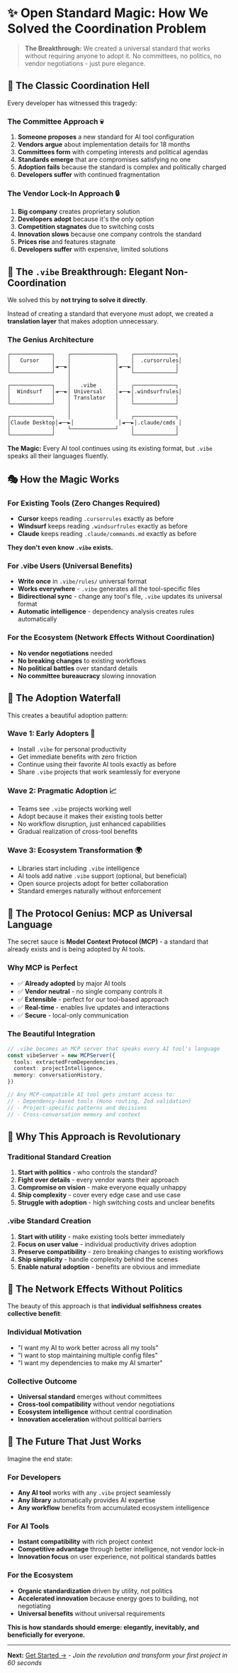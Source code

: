 # ✨ Open Standard Magic: How We Solved the Coordination Problem

> **The Breakthrough:** We created a universal standard that works without requiring anyone to adopt it. No committees, no politics, no vendor negotiations - just pure elegance.

## 🤔 The Classic Coordination Hell

Every developer has witnessed this tragedy:

### The Committee Approach 💀

1. **Someone proposes** a new standard for AI tool configuration
2. **Vendors argue** about implementation details for 18 months
3. **Committees form** with competing interests and political agendas
4. **Standards emerge** that are compromises satisfying no one
5. **Adoption fails** because the standard is complex and politically charged
6. **Developers suffer** with continued fragmentation

### The Vendor Lock-In Approach 🔒

1. **Big company** creates proprietary solution
2. **Developers adopt** because it's the only option
3. **Competition stagnates** due to switching costs
4. **Innovation slows** because one company controls the standard
5. **Prices rise** and features stagnate
6. **Developers suffer** with expensive, limited solutions

## 🎯 The `.vibe` Breakthrough: Elegant Non-Coordination

We solved this by **not trying to solve it directly**.

Instead of creating a standard that everyone must adopt, we created a **translation layer** that makes adoption unnecessary.

### The Genius Architecture

```
┌─────────────┐    ┌──────────────┐    ┌─────────────┐
│   Cursor    │    │              │    │  .cursorrules│
│             │◄──►│              │◄──►│             │
└─────────────┘    │              │    └─────────────┘
                   │              │    
┌─────────────┐    │   .vibe      │    ┌─────────────┐
│  Windsurf   │◄──►│ Universal    │◄──►│.windsurfrules│
│             │    │ Translator   │    │             │
└─────────────┘    │              │    └─────────────┘
                   │              │    
┌─────────────┐    │              │    ┌─────────────┐
│Claude Desktop│◄──►│              │◄──►│.claude/cmds │
│             │    └──────────────┘    │             │
└─────────────┘                        └─────────────┘
```

**The Magic:** Every AI tool continues using its existing format, but `.vibe` speaks all their languages fluently.

## 🎭 How the Magic Works

### For Existing Tools (Zero Changes Required)

- **Cursor** keeps reading `.cursorrules` exactly as before
- **Windsurf** keeps reading `.windsurfrules` exactly as before
- **Claude** keeps reading `.claude/commands.md` exactly as before

**They don't even know `.vibe` exists.**

### For .vibe Users (Universal Benefits)

- **Write once** in `.vibe/rules/` universal format
- **Works everywhere** - `.vibe` generates all the tool-specific files
- **Bidirectional sync** - change any tool's file, `.vibe` updates its universal format
- **Automatic intelligence** - dependency analysis creates rules automatically

### For the Ecosystem (Network Effects Without Coordination)

- **No vendor negotiations** needed
- **No breaking changes** to existing workflows
- **No political battles** over standard details
- **No committee bureaucracy** slowing innovation

## 🌊 The Adoption Waterfall

This creates a beautiful adoption pattern:

### Wave 1: Early Adopters 🚀

- Install `.vibe` for personal productivity
- Get immediate benefits with zero friction
- Continue using their favorite AI tools exactly as before
- Share `.vibe` projects that work seamlessly for everyone

### Wave 2: Pragmatic Adoption 📈

- Teams see `.vibe` projects working well
- Adopt because it makes their existing tools better
- No workflow disruption, just enhanced capabilities
- Gradual realization of cross-tool benefits

### Wave 3: Ecosystem Transformation 🌍

- Libraries start including `.vibe` intelligence
- AI tools add native `.vibe` support (optional, but beneficial)
- Open source projects adopt for better collaboration
- Standard emerges naturally without enforcement

## 🔮 The Protocol Genius: MCP as Universal Language

The secret sauce is **Model Context Protocol (MCP)** - a standard that already exists and is being adopted by AI tools.

### Why MCP is Perfect

- ✅ **Already adopted** by major AI tools
- ✅ **Vendor neutral** - no single company controls it
- ✅ **Extensible** - perfect for our tool-based approach
- ✅ **Real-time** - enables live updates and interactions
- ✅ **Secure** - local-only communication

### The Beautiful Integration

```typescript
// .vibe becomes an MCP server that speaks every AI tool's language
const vibeServer = new MCPServer({
  tools: extractedFromDependencies,
  context: projectIntelligence,
  memory: conversationHistory,
})

// Any MCP-compatible AI tool gets instant access to:
// - Dependency-based tools (Hono routing, Zod validation)
// - Project-specific patterns and decisions
// - Cross-conversation memory and context
```

## 🎯 Why This Approach is Revolutionary

### Traditional Standard Creation

1. **Start with politics** - who controls the standard?
2. **Fight over details** - every vendor wants their approach
3. **Compromise on vision** - make everyone equally unhappy
4. **Ship complexity** - cover every edge case and use case
5. **Struggle with adoption** - high switching costs and unclear benefits

### .vibe Standard Creation

1. **Start with utility** - make existing tools better immediately
2. **Focus on user value** - individual productivity drives adoption
3. **Preserve compatibility** - zero breaking changes to existing workflows
4. **Ship simplicity** - handle complexity behind the scenes
5. **Enable natural adoption** - benefits are obvious and immediate

## 🌟 The Network Effects Without Politics

The beauty of this approach is that **individual selfishness creates collective benefit**:

### Individual Motivation

- "I want my AI to work better across all my tools"
- "I want to stop maintaining multiple config files"
- "I want my dependencies to make my AI smarter"

### Collective Outcome

- **Universal standard** emerges without committees
- **Cross-tool compatibility** without vendor negotiations
- **Ecosystem intelligence** without central coordination
- **Innovation acceleration** without political barriers

## 🚀 The Future That Just Works

Imagine the end state:

### For Developers

- **Any AI tool** works with any `.vibe` project seamlessly
- **Any library** automatically provides AI expertise
- **Any workflow** benefits from accumulated ecosystem intelligence

### For AI Tools

- **Instant compatibility** with rich project context
- **Competitive advantage** through better intelligence, not vendor lock-in
- **Innovation focus** on user experience, not political standards battles

### For the Ecosystem

- **Organic standardization** driven by utility, not politics
- **Accelerated innovation** because energy goes to building, not negotiating
- **Universal benefits** without universal requirements

**This is how standards should emerge: elegantly, inevitably, and beneficially for everyone.**

---

**Next:** [Get Started →](../02-getting-started/01-installation.md) - _Join the revolution and transform your first project in 60 seconds_
